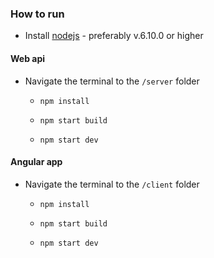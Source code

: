 ### How to run
- Install [nodejs](http://nodejs.org/) - preferably v.6.10.0 or higher

#### Web api
- Navigate the terminal to the `/server` folder

    - `npm install`

    - `npm start build`

    - `npm start dev`

#### Angular app
- Navigate the terminal to the `/client` folder

    - `npm install`

    - `npm start build`

    - `npm start dev`
